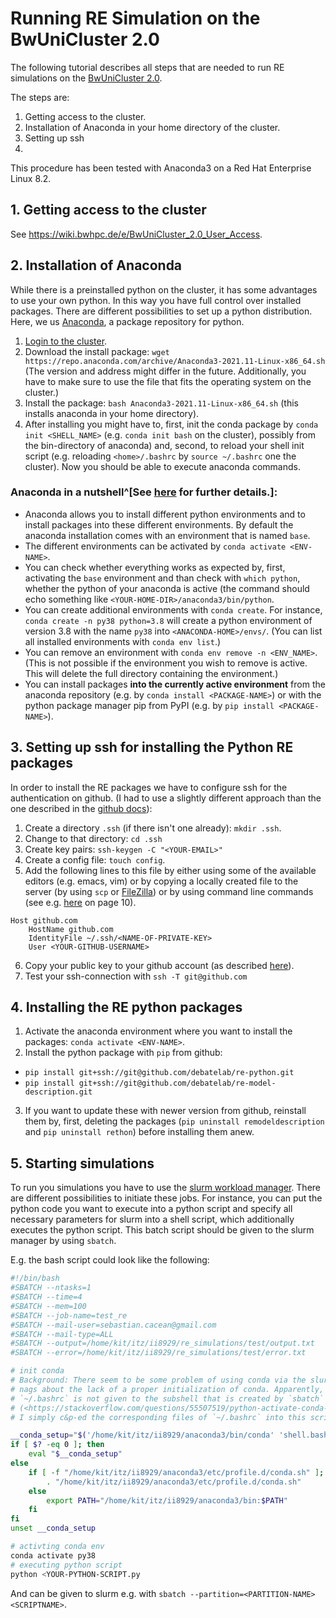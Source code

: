# Running RE Simulation on the BwUniCluster 2.0

The following tutorial describes all steps that are needed to run RE simulations on the [BwUniCluster 2.0](https://wiki.bwhpc.de/e/Category:BwUniCluster_2.0).

The steps are:

1. Getting access to the cluster.
2. Installation of Anaconda in your home directory of the cluster.
3. Setting up ssh 
4. 

This procedure has been tested with Anaconda3 on a Red Hat Enterprise Linux 8.2.

## 1. Getting access to the cluster

See <https://wiki.bwhpc.de/e/BwUniCluster_2.0_User_Access>.

## 2. Installation of Anaconda

While there is a preinstalled python on the cluster, it has some advantages to use your own python. In this way you have full control over installed packages. There are different possibilities to set up a python distribution. Here, we us [Anaconda](https://www.anaconda.com), a package repository for python. 

1. [Login to the cluster](https://wiki.bwhpc.de/e/BwUniCluster_2.0_User_Access#Login).
2. Download the install package: `wget https://repo.anaconda.com/archive/Anaconda3-2021.11-Linux-x86_64.sh
` (The version and address might differ in the future. Additionally, you have to make sure to use the file that fits the operating system on the cluster.) 
2. Install the package: `bash Anaconda3-2021.11-Linux-x86_64.sh` (this installs anaconda in your home directory).
3. After installing you might have to, first, init the conda package by `conda init <SHELL_NAME>` (e.g. `conda init bash` on the cluster), possibly from the bin-directory of anaconda) and, second, to reload your shell init script (e.g. reloading `<home>/.bashrc` by `source ~/.bashrc` one the cluster). Now you should be able to execute anaconda commands.

### Anaconda in a nutshell^[See [here](https://towardsdatascience.com/a-guide-to-conda-environments-bc6180fc533#5193) for further details.]:
   
+ Anaconda allows you to install different python environments and to install packages into these different environments. By default the anaconda installation comes with an environment that is named `base`. 
+ The different environments can  be activated by `conda activate <ENV-NAME>`.
+ You can check whether everything works as expected by, first, activating the `base` environment and than check with `which python`, whether the python of your anaconda is active (the command should echo something like `<YOUR-HOME-DIR>/anaconda3/bin/python`.
+ You can create additional environments with `conda create`. For instance, `conda create -n py38 python=3.8` will create a python environment of version 3.8 with the name `py38` into `<ANACONDA-HOME>/envs/`. (You can list all installed environments with `conda env list`.)
+ You can remove an environment with `conda env remove -n <ENV_NAME>`. (This is not possible if the environment you wish to remove is active. This will delete the full directory containing the environment.)
+ You can install packages **into the currently active environment** from the anaconda repository (e.g. by `conda install <PACKAGE-NAME>`) or with the python package manager pip from PyPI (e.g. by `pip install <PACKAGE-NAME>`). 

## 3. Setting up ssh for installing the Python RE packages

In order to install the RE packages we have to configure ssh for the authentication on github. (I had to use a slightly different approach than the one described in the [github docs](https://docs.github.com/en/authentication/connecting-to-github-with-ssh)):

1. Create a directory `.ssh` (if there isn't one already): `mkdir .ssh`.
2. Change to that directory: `cd .ssh`
3. Create key pairs: `ssh-keygen -C "<YOUR-EMAIL>"`
4. Create a config file: `touch config`.
5. Add the following lines to this file by either using some of the available editors (e.g. emacs, vim) or by copying a locally created file to the server (by using `scp` or [FileZilla](https://wiki.bwhpc.de/e/BwUniCluster_2.0_User_Access#Client_application:_FileZilla)) or by using command line commands (see e.g. [here](https://indico.scc.kit.edu/event/278/attachments/978/1384/03_2017-04-05_bwHPC_course_-_linux_intro.pdf) on page 10).

```
Host github.com 
    HostName github.com
    IdentityFile ~/.ssh/<NAME-OF-PRIVATE-KEY>
    User <YOUR-GITHUB-USERNAME>
```
6. Copy your public key to your github account (as described [here](https://docs.github.com/en/authentication/connecting-to-github-with-ssh/adding-a-new-ssh-key-to-your-github-account)).
7. Test your ssh-connection with `ssh -T git@github.com`

## 4. Installing the RE python packages

1. Activate the anaconda environment where you want to install the packages: `conda activate <ENV-NAME>`.
2. Install the python package with `pip` from github: 
  + `pip install git+ssh://git@github.com/debatelab/re-python.git`
  + `pip install git+ssh://git@github.com/debatelab/re-model-description.git`
3. If you want to update these with newer version from github, reinstall them by, first, deleting the packages (`pip uninstall remodeldescription` and `pip uninstall rethon`) before installing them anew.

## 5. Starting simulations

To run you simulations you have to use the [slurm workload manager](https://wiki.bwhpc.de/e/BwUniCluster_2.0_Slurm_common_Features). There are different possibilities to initiate these jobs. For instance, you can put the python code you want to execute into a python script and specify all necessary parameters for slurm into a shell script, which additionally executes the python script. This batch script should be given to the slurm manager by using `sbatch`.

E.g. the bash script could look like the following:

```bash
#!/bin/bash
#SBATCH --ntasks=1
#SBATCH --time=4
#SBATCH --mem=100
#SBATCH --job-name=test_re
#SBATCH --mail-user=sebastian.cacean@gmail.com
#SBATCH --mail-type=ALL
#SBATCH --output=/home/kit/itz/ii8929/re_simulations/test/output.txt
#SBATCH --error=/home/kit/itz/ii8929/re_simulations/test/error.txt

# init conda
# Background: There seem to be some problem of using conda via the slurm manager. The error log
# nags about the lack of a proper initialization of conda. Apparently, whatever is initialized via
# `~/.bashrc` is not given to the subshell that is created by `sbatch` 
# (<https://stackoverflow.com/questions/55507519/python-activate-conda-env-through-shell-script#55507956>).
# I simply c&p-ed the corresponding files of `~/.bashrc` into this scripts.

__conda_setup="$('/home/kit/itz/ii8929/anaconda3/bin/conda' 'shell.bash' 'hook' 2> /dev/null)"
if [ $? -eq 0 ]; then
    eval "$__conda_setup"
else
    if [ -f "/home/kit/itz/ii8929/anaconda3/etc/profile.d/conda.sh" ]; then
        . "/home/kit/itz/ii8929/anaconda3/etc/profile.d/conda.sh"
    else
        export PATH="/home/kit/itz/ii8929/anaconda3/bin:$PATH"
    fi
fi
unset __conda_setup

# activting conda env
conda activate py38
# executing python script
python <YOUR-PYTHON-SCRIPT.py
```

And can be given to slurm e.g. with `sbatch --partition=<PARTITION-NAME> <SCRIPTNAME>`.
